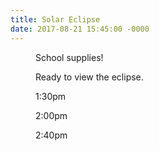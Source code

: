 ```yaml
---
title: Solar Eclipse
date: 2017-08-21 15:45:00 -0000
---
```

<figure><img src="/journal/images/supplies.jpeg" alt="" />
<figcaption>School supplies!</figcaption></figure>

<figure><img src="/journal/images/eclipse.jpeg" alt="" />
<figcaption>Ready to view the eclipse.</figcaption></figure>

<figure><img src="/journal/images/eclipse1330.jpeg" alt="" />
<figcaption>1:30pm</figcaption></figure>

<figure><img src="/journal/images/eclipse1400.jpeg" alt="" />
<figcaption>2:00pm</figcaption></figure>

<figure><img src="/journal/images/eclipse1440.jpeg" alt="" />
<figcaption>2:40pm</figcaption></figure>
